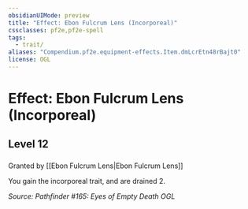 ```yaml
---
obsidianUIMode: preview
title: "Effect: Ebon Fulcrum Lens (Incorporeal)"
cssclasses: pf2e,pf2e-spell
tags:
  - trait/
aliases: "Compendium.pf2e.equipment-effects.Item.dmLcrEtn48rBajt0"
license: OGL
---
```

# Effect: Ebon Fulcrum Lens (Incorporeal)
## Level 12
### 






Granted by [[Ebon Fulcrum Lens|Ebon Fulcrum Lens]]

You gain the incorporeal trait, and are drained 2.

*Source: Pathfinder #165: Eyes of Empty Death*
*OGL*